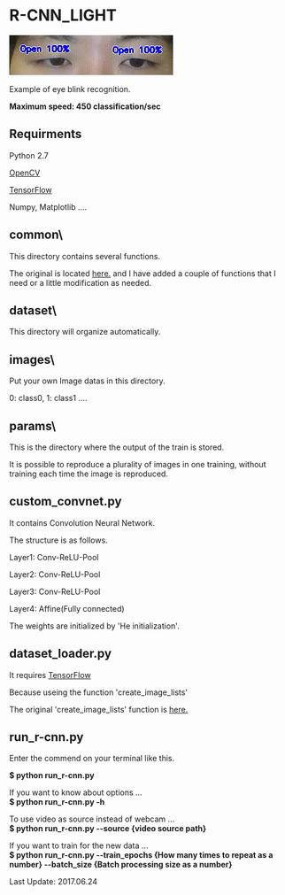 <h1>R-CNN_LIGHT</h1>

<img src="sample.gif">
<p>Example of eye blink recognition.</p>
<p><strong>Maximum speed: 450 classification/sec</strong></p>

<h2>Requirments</h2>
<p>Python 2.7</p>
<p><a href="http://opencv-python-tutroals.readthedocs.io/en/latest/py_tutorials/py_setup/py_setup_in_windows/py_setup_in_windows.html">OpenCV</a></p>
<p><a href="https://www.tensorflow.org/install/">TensorFlow</a></p>
<p>Numpy, Matplotlib ....</p>

<h2>common\</h2>
<p>This directory contains several functions.</p>
<p>The original is located <a href="https://github.com/oreilly-japan/deep-learning-from-scratch">here.</a> and I have added a couple of functions that I need or a little modification as needed.</p>

<h2>dataset\</h2>
<p>This directory will organize automatically.</p>

<h2>images\</h2>
<p>Put your own Image datas in this directory.</p>
<p>0: class0, 1: class1 ....</p>

<h2>params\</h2>
<p>This is the directory where the output of the train is stored.</p>
<p>It is possible to reproduce a plurality of images in one training, without training each time the image is reproduced.</p>

<h2>custom_convnet.py</h2>
<p>It contains Convolution Neural Network.</p>
<p>The structure is as follows.</p>
<p>Layer1: Conv-ReLU-Pool</p>
<p>Layer2: Conv-ReLU-Pool</p>
<p>Layer3: Conv-ReLU-Pool</p>
<p>Layer4: Affine(Fully connected)</p>
<p>The weights are initialized by 'He initialization'.</p>

<h2>dataset_loader.py</h2>
<p>It requires <a href="https://www.tensorflow.org/install/">TensorFlow</a></p>
<p>Because useing the function 'create_image_lists'</p>
<p>The original 'create_image_lists' function is <a href="https://github.com/tensorflow/tensorflow/blob/master/tensorflow/examples/image_retraining/retrain.py">here.</a></p>

<h2>run_r-cnn.py</h2>
<p>Enter the commend on your terminal like this.</p>
<p><strong>$ python run_r-cnn.py</strong></p>
<p>If you want to know about options ... </br><strong>$ python run_r-cnn.py -h</strong></p>
<p>To use video as source instead of webcam ... </br><strong>$ python run_r-cnn.py --source {video source path}</strong></p>
<p>If you want to train for the new data ... </br><strong>$ python run_r-cnn.py --train_epochs {How many times to repeat as a number} --batch_size {Batch processing size as a number}</strong></p>

<p>
Last Update: 2017.06.24
</p>
